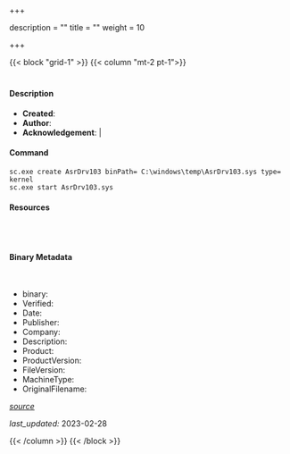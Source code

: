 +++

description = ""
title = ""
weight = 10

+++


{{< block "grid-1" >}}
{{< column "mt-2 pt-1">}}


# 

#### Description



- **Created**: 
- **Author**: 
- **Acknowledgement**:  | [](https://twitter.com/)

#### Command

```
sc.exe create AsrDrv103 binPath= C:\windows\temp\AsrDrv103.sys type= kernel
sc.exe start AsrDrv103.sys
```

#### Resources
<br>

<br>


#### Binary Metadata
<br>



- binary: 
- Verified: 
- Date: 
- Publisher: 
- Company: 
- Description: 
- Product: 
- ProductVersion: 
- FileVersion: 
- MachineType: 
- OriginalFilename: 

[*source*](https://github.com/magicsword-io/LOLDrivers/tree/main/yaml/.yml)

*last_updated:* 2023-02-28


{{< /column >}}
{{< /block >}}
